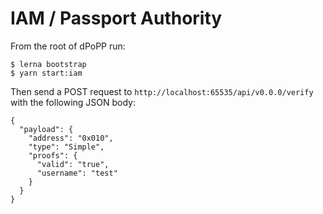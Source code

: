 # IAM / Passport Authority

From the root of dPoPP run:

```
$ lerna bootstrap
$ yarn start:iam
```

Then send a POST request to `http://localhost:65535/api/v0.0.0/verify` with the following JSON body:

```
{
  "payload": {
    "address": "0x010",
    "type": "Simple",
    "proofs": {
      "valid": "true",
      "username": "test"
    }
  }
}
```
